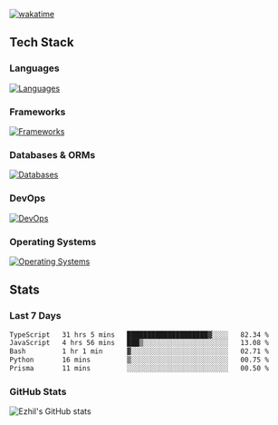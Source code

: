 [![wakatime](https://wakatime.com/badge/user/e780b5d2-6a76-4fde-a594-4ff159327ad3.svg)](https://wakatime.com/@e780b5d2-6a76-4fde-a594-4ff159327ad3)

## Tech Stack

### Languages

[![Languages](https://skillicons.dev/icons?i=python,java,kotlin,javascript,typescript,php,go,rust&theme=dark)](https://skillicons.dev)

### Frameworks

[![Frameworks](https://skillicons.dev/icons?i=react,next,tailwind,express,flask,jquery,bootstrap&theme=dark)](https://skillicons.dev)

### Databases & ORMs

[![Databases](https://skillicons.dev/icons?i=mysql,postgres,mongodb,prisma&theme=dark)](https://skillicons.dev)

### DevOps

[![DevOps](https://skillicons.dev/icons?i=aws,azure,gcp,cloudflare,vercel,docker,git,github,githubactions,nginx&theme=dark)](https://skillicons.dev)

### Operating Systems

[![Operating Systems](https://skillicons.dev/icons?i=windows,ubuntu&theme=dark)](https://skillicons.dev)

## Stats

### Last 7 Days

<!--START_SECTION:waka-->

```txt
TypeScript   31 hrs 5 mins   ████████████████████▓░░░░   82.34 %
JavaScript   4 hrs 56 mins   ███▒░░░░░░░░░░░░░░░░░░░░░   13.08 %
Bash         1 hr 1 min      ▓░░░░░░░░░░░░░░░░░░░░░░░░   02.71 %
Python       16 mins         ▒░░░░░░░░░░░░░░░░░░░░░░░░   00.75 %
Prisma       11 mins         ░░░░░░░░░░░░░░░░░░░░░░░░░   00.50 %
```

<!--END_SECTION:waka-->

### GitHub Stats

![Ezhil's GitHub stats](https://github-readme-stats.vercel.app/api?username=ezhil56x&theme=dark&show_icons=true)
